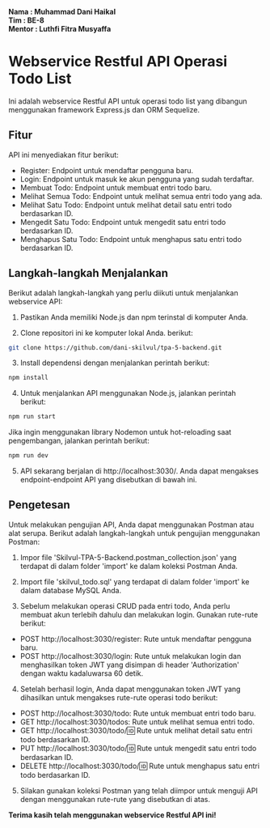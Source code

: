 
**Nama : Muhammad Dani Haikal**  
**Tim : BE-8**  
**Mentor : Luthfi Fitra Musyaffa**

# Webservice Restful API Operasi Todo List

Ini adalah webservice Restful API untuk operasi todo list yang dibangun menggunakan framework Express.js dan ORM Sequelize.

## Fitur
API ini menyediakan fitur berikut:

- Register: Endpoint untuk mendaftar pengguna baru.
- Login: Endpoint untuk masuk ke akun pengguna yang sudah terdaftar.
- Membuat Todo: Endpoint untuk membuat entri todo baru.
- Melihat Semua Todo: Endpoint untuk melihat semua entri todo yang ada.
- Melihat Satu Todo: Endpoint untuk melihat detail satu entri todo berdasarkan ID.
- Mengedit Satu Todo: Endpoint untuk mengedit satu entri todo berdasarkan ID.
- Menghapus Satu Todo: Endpoint untuk menghapus satu entri todo berdasarkan ID.

## Langkah-langkah Menjalankan

Berikut adalah langkah-langkah yang perlu diikuti untuk menjalankan webservice API:

1. Pastikan Anda memiliki Node.js dan npm terinstal di komputer Anda.

2. Clone repositori ini ke komputer lokal Anda.
berikut:
```sh
git clone https://github.com/dani-skilvul/tpa-5-backend.git
```

3. Install dependensi dengan menjalankan perintah berikut:
```sh
npm install
```

4. Untuk menjalankan API menggunakan Node.js, jalankan perintah berikut:
```sh
npm run start
```
Jika ingin menggunakan library Nodemon untuk hot-reloading saat pengembangan, jalankan perintah berikut:
```sh
npm run dev
```

5. API sekarang berjalan di http://localhost:3030/. Anda dapat mengakses endpoint-endpoint API yang disebutkan di bawah ini.

## Pengetesan
Untuk melakukan pengujian API, Anda dapat menggunakan Postman atau alat serupa. Berikut adalah langkah-langkah untuk pengujian menggunakan Postman:

1. Impor file 'Skilvul-TPA-5-Backend.postman_collection.json' yang terdapat di dalam folder 'import' ke dalam koleksi Postman Anda.

2. Import file 'skilvul_todo.sql' yang terdapat di dalam folder 'import' ke dalam database MySQL Anda.

3. Sebelum melakukan operasi CRUD pada entri todo, Anda perlu membuat akun terlebih dahulu dan melakukan login. Gunakan rute-rute berikut:

- POST http://localhost:3030/register: Rute untuk mendaftar pengguna baru.
- POST http://localhost:3030/login: Rute untuk melakukan login dan menghasilkan token JWT yang disimpan di header 'Authorization' dengan waktu kadaluwarsa 60 detik.

4. Setelah berhasil login, Anda dapat menggunakan token JWT yang dihasilkan untuk mengakses rute-rute operasi todo berikut:
- POST http://localhost:3030/todo: Rute untuk membuat entri todo baru.
- GET http://localhost:3030/todos: Rute untuk melihat semua entri todo.
- GET http://localhost:3030/todo/:id: Rute untuk melihat detail satu entri todo berdasarkan ID.
- PUT http://localhost:3030/todo/:id: Rute untuk mengedit satu entri todo berdasarkan ID.
- DELETE http://localhost:3030/todo/:id: Rute untuk menghapus satu entri todo berdasarkan ID.

5. Silakan gunakan koleksi Postman yang telah diimpor untuk menguji API dengan menggunakan rute-rute yang disebutkan di atas.

**Terima kasih telah menggunakan webservice Restful API ini!**

